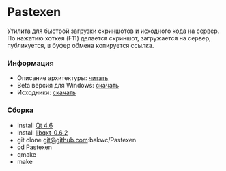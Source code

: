 Pastexen
=========

Утилита для быстрой загрузки скриншотов и исходного кода на сервер. По нажатию хоткея (F11) делается скриншот, загружается на сервер, публикуется, в буфер обмена копируется ссылка.

### Информация
* Описание архитектуры: [читать](https://github.com/bakwc/Pastexen/wiki)
* Beta версия для Windows: [скачать](https://github.com/downloads/bakwc/Pastexen/pastexen-0.1-wind32.zip)
* Исходники: [скачать](https://github.com/bakwc/Pastexen/zipball/master)

### Сборка

* Install [Qt 4.6](http://qt.nokia.com/)
* Install [libqxt-0.6.2](http://dev.libqxt.org/libqxt/get/v0.6.2.zip)
* git clone git@github.com:bakwc/Pastexen
* cd Pastexen
* qmake
* make
